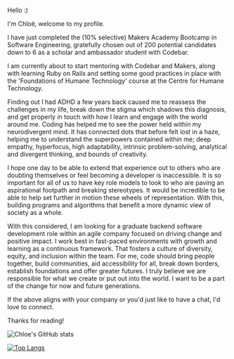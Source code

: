 Hello :)

I'm Chloë, welcome to my profile.

I have just completed the (10% selective) Makers Academy Bootcamp in Software Engineering, gratefully chosen out of 200 potential candidates down to 6 as a scholar and ambassador student with Codebar. 

I am currently about to start mentoring with Codebar and Makers, along with learning Ruby on Rails and setting some good practices in place with the 'Foundations of Humane Technology' course at the Centre for Humane Technology.

Finding out I had ADHD a few years back caused me to reassess the challenges in my life, break down the stigma which shadows this diagnosis, and get properly in touch with how I learn and engage with the world around me. Coding has helped me to see the power held within my neurodivergent mind. It has connected dots that before felt lost in a haze, helping me to understand the superpowers contained within me; deep empathy, hyperfocus, high adaptability, intrinsic problem-solving, analytical and divergent thinking, and bounds of creativity. 

I hope one day to be able to extend that experience out to others who are doubting themselves or feel becoming a developer is inaccessible. It is so important for all of us to have key role models to look to who are paving an aspirational footpath and breaking stereotypes. It would be incredible to be able to help set further in motion these wheels of representation. With this, building programs and algorithms that benefit a more dynamic view of society as a whole. 

With this considered, I am looking for a graduate backend software development role within an agile company focused on driving change and positive impact. I work best in fast-paced environments with growth and learning as a continuous framework. That fosters a culture of diversity, equity, and inclusion within the team. For me, code should bring people together, build communities, aid accessibility for all, break down borders, establish foundations and offer greater futures. I truly believe we are responsible for what we create or put out into the world. I want to be a part of the change for now and future generations.

If the above aligns with your company or you'd just like to have a chat, I'd love to connect.

Thanks for reading!

![Chloe's GitHub stats](https://github-readme-stats.vercel.app/api?username=chloeem&show_icons=true&theme=merko)

[![Top Langs](https://github-readme-stats.vercel.app/api/top-langs/?username=chloeem&layout=compact&theme=merko&text_color=#FFFFFF)](https://github.com/anuraghazra/github-readme-stats)
